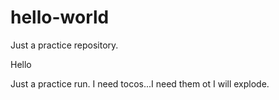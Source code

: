 # hello-world
Just a practice repository. 

Hello

Just a practice run.  I need tocos...I need them ot I will explode.
